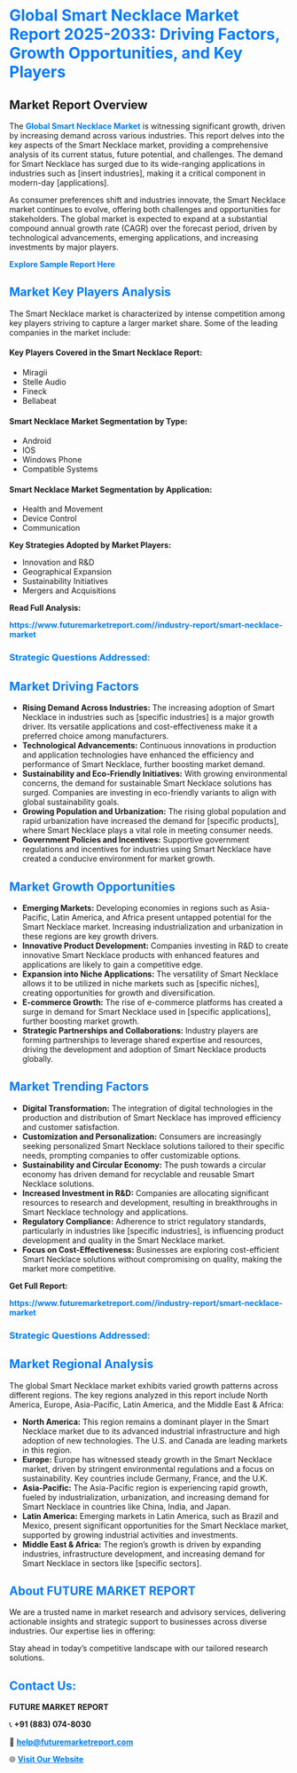 <h1 style="color: #007BFF;">Global Smart Necklace Market Report 2025-2033: Driving Factors, Growth Opportunities, and Key Players</h1>

<section id="overview">
<h2>Market Report Overview</h2>
<p>The <a href="https://www.futuremarketreport.com//industry-report/smart-necklace-market" style="color: #007BFF; text-decoration: none;"><strong>Global Smart Necklace Market</strong></a> is witnessing significant growth, driven by increasing demand across various industries. This report delves into the key aspects of the Smart Necklace market, providing a comprehensive analysis of its current status, future potential, and challenges. The demand for Smart Necklace has surged due to its wide-ranging applications in industries such as [insert industries], making it a critical component in modern-day [applications].</p>
<p>As consumer preferences shift and industries innovate, the Smart Necklace market continues to evolve, offering both challenges and opportunities for stakeholders. The global market is expected to expand at a substantial compound annual growth rate (CAGR) over the forecast period, driven by technological advancements, emerging applications, and increasing investments by major players.</p>
</section>

<section id="overview">
<p><a href="https://www.futuremarketreport.com//request-sample/reportId=88530" style="color: #007BFF; text-decoration: none;"><strong>Explore Sample Report Here</strong></a></p>
</section>

<section id="key-players">
<h2 style="color: #007BFF;">Market Key Players Analysis</h2>
<p>The Smart Necklace market is characterized by intense competition among key players striving to capture a larger market share. Some of the leading companies in the market include:</p>
<h4>Key Players Covered in the Smart Necklace Report:</h4>
<ul><li>Miragii</li><li>Stelle Audio</li><li>Fineck</li><li>Bellabeat</li></ul>
<h4>Smart Necklace Market Segmentation by Type:</h4>
<ul><li>Android</li><li>IOS</li><li>Windows Phone</li><li>Compatible Systems</li></ul>

<h4>Smart Necklace Market Segmentation by Application:</h4>
<ul><li>Health and Movement</li><li>Device Control</li><li>Communication</li></ul>
<p><strong>Key Strategies Adopted by Market Players:</strong></p>
<ul>
<li>Innovation and R&D</li>
<li>Geographical Expansion</li>
<li>Sustainability Initiatives</li>
<li>Mergers and Acquisitions</li>
</ul>
</section>

<section>
<p><strong>Read Full Analysis: </strong></p><a href="https://www.futuremarketreport.com//industry-report/smart-necklace-market" style="color: #007BFF; text-decoration: none;"><strong>https://www.futuremarketreport.com//industry-report/smart-necklace-market</strong></a>
<h3 style="color: #007BFF;">Strategic Questions Addressed:</h3>
</section>

<section id="driving-factors">
<h2 style="color: #007BFF;">Market Driving Factors</h2>
<ul>
<li><strong>Rising Demand Across Industries:</strong> The increasing adoption of Smart Necklace in industries such as [specific industries] is a major growth driver. Its versatile applications and cost-effectiveness make it a preferred choice among manufacturers.</li>
<li><strong>Technological Advancements:</strong> Continuous innovations in production and application technologies have enhanced the efficiency and performance of Smart Necklace, further boosting market demand.</li>
<li><strong>Sustainability and Eco-Friendly Initiatives:</strong> With growing environmental concerns, the demand for sustainable Smart Necklace solutions has surged. Companies are investing in eco-friendly variants to align with global sustainability goals.</li>
<li><strong>Growing Population and Urbanization:</strong> The rising global population and rapid urbanization have increased the demand for [specific products], where Smart Necklace plays a vital role in meeting consumer needs.</li>
<li><strong>Government Policies and Incentives:</strong> Supportive government regulations and incentives for industries using Smart Necklace have created a conducive environment for market growth.</li>
</ul>
</section>

<section id="growth-opportunities">
<h2 style="color: #007BFF;">Market Growth Opportunities</h2>
<ul>
<li><strong>Emerging Markets:</strong> Developing economies in regions such as Asia-Pacific, Latin America, and Africa present untapped potential for the Smart Necklace market. Increasing industrialization and urbanization in these regions are key growth drivers.</li>
<li><strong>Innovative Product Development:</strong> Companies investing in R&D to create innovative Smart Necklace products with enhanced features and applications are likely to gain a competitive edge.</li>
<li><strong>Expansion into Niche Applications:</strong> The versatility of Smart Necklace allows it to be utilized in niche markets such as [specific niches], creating opportunities for growth and diversification.</li>
<li><strong>E-commerce Growth:</strong> The rise of e-commerce platforms has created a surge in demand for Smart Necklace used in [specific applications], further boosting market growth.</li>
<li><strong>Strategic Partnerships and Collaborations:</strong> Industry players are forming partnerships to leverage shared expertise and resources, driving the development and adoption of Smart Necklace products globally.</li>
</ul>
</section>

<section id="trending-factors">
<h2 style="color: #007BFF;">Market Trending Factors</h2>
<ul>
<li><strong>Digital Transformation:</strong> The integration of digital technologies in the production and distribution of Smart Necklace has improved efficiency and customer satisfaction.</li>
<li><strong>Customization and Personalization:</strong> Consumers are increasingly seeking personalized Smart Necklace solutions tailored to their specific needs, prompting companies to offer customizable options.</li>
<li><strong>Sustainability and Circular Economy:</strong> The push towards a circular economy has driven demand for recyclable and reusable Smart Necklace solutions.</li>
<li><strong>Increased Investment in R&D:</strong> Companies are allocating significant resources to research and development, resulting in breakthroughs in Smart Necklace technology and applications.</li>
<li><strong>Regulatory Compliance:</strong> Adherence to strict regulatory standards, particularly in industries like [specific industries], is influencing product development and quality in the Smart Necklace market.</li>
<li><strong>Focus on Cost-Effectiveness:</strong> Businesses are exploring cost-efficient Smart Necklace solutions without compromising on quality, making the market more competitive.</li>
</ul>
</section>

<section>
<p><strong>Get Full Report: </strong></p><a href="https://www.futuremarketreport.com//industry-report/smart-necklace-market" style="color: #007BFF; text-decoration: none;"><strong>https://www.futuremarketreport.com//industry-report/smart-necklace-market</strong></a>
<h3 style="color: #007BFF;">Strategic Questions Addressed:</h3>
</section>


<section id="regional-analysis">
<h2 style="color: #007BFF;">Market Regional Analysis</h2>
<p>The global Smart Necklace market exhibits varied growth patterns across different regions. The key regions analyzed in this report include North America, Europe, Asia-Pacific, Latin America, and the Middle East & Africa:</p>
<ul>
<li><strong>North America:</strong> This region remains a dominant player in the Smart Necklace market due to its advanced industrial infrastructure and high adoption of new technologies. The U.S. and Canada are leading markets in this region.</li>
<li><strong>Europe:</strong> Europe has witnessed steady growth in the Smart Necklace market, driven by stringent environmental regulations and a focus on sustainability. Key countries include Germany, France, and the U.K.</li>
<li><strong>Asia-Pacific:</strong> The Asia-Pacific region is experiencing rapid growth, fueled by industrialization, urbanization, and increasing demand for Smart Necklace in countries like China, India, and Japan.</li>
<li><strong>Latin America:</strong> Emerging markets in Latin America, such as Brazil and Mexico, present significant opportunities for the Smart Necklace market, supported by growing industrial activities and investments.</li>
<li><strong>Middle East & Africa:</strong> The region’s growth is driven by expanding industries, infrastructure development, and increasing demand for Smart Necklace in sectors like [specific sectors].</li>
</ul>
</section>

<footer>
<h2 style="color: #007BFF;">About FUTURE MARKET REPORT</h2>
<p>We are a trusted name in market research and advisory services, delivering actionable insights and strategic support to businesses across diverse industries. Our expertise lies in offering:</p>

<p>Stay ahead in today’s competitive landscape with our tailored research solutions.</p>

<h2 style="color: #007BFF;">Contact Us:</h2>
<p><strong>FUTURE MARKET REPORT</strong></p>
<p>📞 <strong>+91 (883) 074-8030</strong></p>
<p>📧 <strong><a href="mailto:help@futuremarketreport.com" style="color: #007BFF;">help@futuremarketreport.com</a></strong></p>
<p>🌐 <strong><a href="https://www.futuremarketreport.com/" style="color: #007BFF;">Visit Our Website</a></strong></p>
</footer>